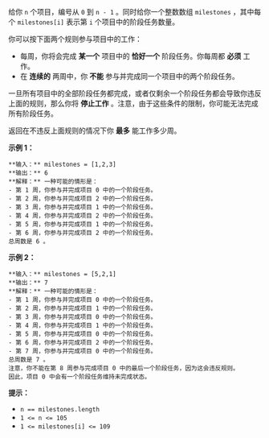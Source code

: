 给你 `n` 个项目，编号从 `0` 到 `n - 1` 。同时给你一个整数数组 `milestones` ，其中每个 `milestones[i]`
表示第 `i` 个项目中的阶段任务数量。

你可以按下面两个规则参与项目中的工作：

  * 每周，你将会完成 **某一个** 项目中的 **恰好一个**  阶段任务。你每周都 **必须** 工作。
  * 在 **连续的** 两周中，你 **不能** 参与并完成同一个项目中的两个阶段任务。

一旦所有项目中的全部阶段任务都完成，或者仅剩余一个阶段任务都会导致你违反上面的规则，那么你将  **停止工作**
。注意，由于这些条件的限制，你可能无法完成所有阶段任务。

返回在不违反上面规则的情况下你  **最多**  能工作多少周。



**示例 1：**

    
    
    **输入：** milestones = [1,2,3]
    **输出：** 6
    **解释：** 一种可能的情形是：
    ​​​​- 第 1 周，你参与并完成项目 0 中的一个阶段任务。
    - 第 2 周，你参与并完成项目 2 中的一个阶段任务。
    - 第 3 周，你参与并完成项目 1 中的一个阶段任务。
    - 第 4 周，你参与并完成项目 2 中的一个阶段任务。
    - 第 5 周，你参与并完成项目 1 中的一个阶段任务。
    - 第 6 周，你参与并完成项目 2 中的一个阶段任务。
    总周数是 6 。
    

**示例 2：**

    
    
    **输入：** milestones = [5,2,1]
    **输出：** 7
    **解释：** 一种可能的情形是：
    - 第 1 周，你参与并完成项目 0 中的一个阶段任务。
    - 第 2 周，你参与并完成项目 1 中的一个阶段任务。
    - 第 3 周，你参与并完成项目 0 中的一个阶段任务。
    - 第 4 周，你参与并完成项目 1 中的一个阶段任务。
    - 第 5 周，你参与并完成项目 0 中的一个阶段任务。
    - 第 6 周，你参与并完成项目 2 中的一个阶段任务。
    - 第 7 周，你参与并完成项目 0 中的一个阶段任务。
    总周数是 7 。
    注意，你不能在第 8 周参与完成项目 0 中的最后一个阶段任务，因为这会违反规则。
    因此，项目 0 中会有一个阶段任务维持未完成状态。



**提示：**

  * `n == milestones.length`
  * `1 <= n <= 105`
  * `1 <= milestones[i] <= 109`

